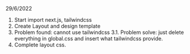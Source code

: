 29/6/2022
1. Start import next.js, tailwindcss
2. Create Layout and design template
3. Problem found: cannot use tailwindcss
3.1. Problem solve: just delete everything in global.css and insert what tailwindcss provide.
4. Complete layout css.
